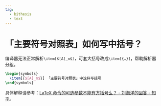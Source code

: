 ```yaml
---
tag:
  - bithesis
  - text
---
```


# 「主要符号对照表」如何写中括号？

编译器无法正常解析`\item[$[A]_n$]`，可套大括号改成`\item[{…}]`，帮助解析器分组。

```latex
\begin{symbols}
  \item[{$[A]_n$}] 「主要符号对照表」中这样写括号
\end{symbols}
```

具体解释请参考：[LaTeX 命令的可选参数不能有方括号么？ - 刘海洋的回答 - 知乎](https://www.zhihu.com/question/27515460/answer/36948635)。
